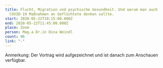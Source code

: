 ```yaml
---
title: Flucht, Migration und psychische Gesundheit. Und warum man auch bei
  COVID-19 Maßnahmen an Geflüchtete denken sollte.
start: 2020-05-22T10:15:00.000Z
end: 2020-05-22T11:45:00.000Z
place: Zoom
person: Mag.a Dr.in Dina Weindl
count: 96
link: "-"
---
```

<!--StartFragment-->

Anmerkung: Der Vortrag wird aufgezeichnet und ist danach zum Anschauen verfügbar.

<!--EndFragment-->